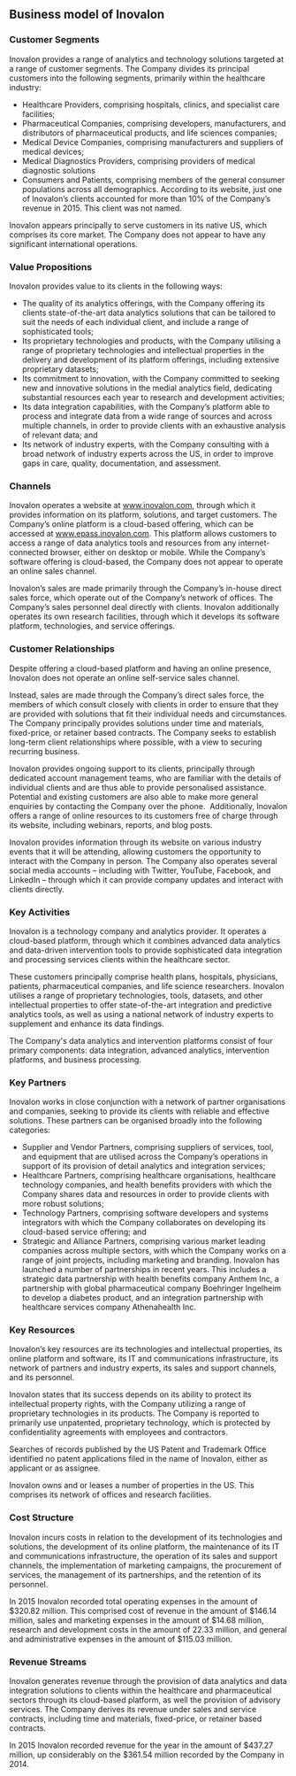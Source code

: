 Business model of Inovalon
--------------------------

 ### Customer Segments

 Inovalon provides a range of analytics and technology solutions targeted at a range of customer segments. The Company divides its principal customers into the following segments, primarily within the healthcare industry:

  * Healthcare Providers, comprising hospitals, clinics, and specialist care facilities;
 * Pharmaceutical Companies, comprising developers, manufacturers, and distributors of pharmaceutical products, and life sciences companies;
 * Medical Device Companies, comprising manufacturers and suppliers of medical devices;
 * Medical Diagnostics Providers, comprising providers of medical diagnostic solutions
 * Consumers and Patients, comprising members of the general consumer populations across all demographics.
  According to its website, just one of Inovalon’s clients accounted for more than 10% of the Company’s revenue in 2015. This client was not named.

 Inovalon appears principally to serve customers in its native US, which comprises its core market. The Company does not appear to have any significant international operations.

 ### Value Propositions

 Inovalon provides value to its clients in the following ways:

  * The quality of its analytics offerings, with the Company offering its clients state-of-the-art data analytics solutions that can be tailored to suit the needs of each individual client, and include a range of sophisticated tools;
 * Its proprietary technologies and products, with the Company utilising a range of proprietary technologies and intellectual properties in the delivery and development of its platform offerings, including extensive proprietary datasets;
 * Its commitment to innovation, with the Company committed to seeking new and innovative solutions in the medial analytics field, dedicating substantial resources each year to research and development activities;
 * Its data integration capabilities, with the Company’s platform able to process and integrate data from a wide range of sources and across multiple channels, in order to provide clients with an exhaustive analysis of relevant data; and
 * Its network of industry experts, with the Company consulting with a broad network of industry experts across the US, in order to improve gaps in care, quality, documentation, and assessment.
  ### Channels

 Inovalon operates a website at www.inovalon.com, through which it provides information on its platform, solutions, and target customers. The Company’s online platform is a cloud-based offering, which can be accessed at www.epass.inovalon.com. This platform allows customers to access a range of data analytics tools and resources from any internet-connected browser, either on desktop or mobile. While the Company’s software offering is cloud-based, the Company does not appear to operate an online sales channel.

 Inovalon’s sales are made primarily through the Company’s in-house direct sales force, which operate out of the Company’s network of offices. The Company’s sales personnel deal directly with clients. Inovalon additionally operates its own research facilities, through which it develops its software platform, technologies, and service offerings.

 ### Customer Relationships

 Despite offering a cloud-based platform and having an online presence, Inovalon does not operate an online self-service sales channel.

 Instead, sales are made through the Company’s direct sales force, the members of which consult closely with clients in order to ensure that they are provided with solutions that fit their individual needs and circumstances. The Company principally provides solutions under time and materials, fixed-price, or retainer based contracts. The Company seeks to establish long-term client relationships where possible, with a view to securing recurring business.

 Inovalon provides ongoing support to its clients, principally through dedicated account management teams, who are familiar with the details of individual clients and are thus able to provide personalised assistance. Potential and existing customers are also able to make more general enquiries by contacting the Company over the phone.  Additionally, Inovalon offers a range of online resources to its customers free of charge through its website, including webinars, reports, and blog posts.

 Inovalon provides information through its website on various industry events that it will be attending, allowing customers the opportunity to interact with the Company in person. The Company also operates several social media accounts – including with Twitter, YouTube, Facebook, and LinkedIn – through which it can provide company updates and interact with clients directly.

 ### Key Activities

 Inovalon is a technology company and analytics provider. It operates a cloud-based platform, through which it combines advanced data analytics and data-driven intervention tools to provide sophisticated data integration and processing services clients within the healthcare sector.

 These customers principally comprise health plans, hospitals, physicians, patients, pharmaceutical companies, and life science researchers. Inovalon utilises a range of proprietary technologies, tools, datasets, and other intellectual properties to offer state-of-the-art integration and predictive analytics tools, as well as using a national network of industry experts to supplement and enhance its data findings.

 The Company's data analytics and intervention platforms consist of four primary components: data integration, advanced analytics, intervention platforms, and business processing.

 ### Key Partners

 Inovalon works in close conjunction with a network of partner organisations and companies, seeking to provide its clients with reliable and effective solutions. These partners can be organised broadly into the following categories:

  * Supplier and Vendor Partners, comprising suppliers of services, tool, and equipment that are utilised across the Company’s operations in support of its provision of detail analytics and integration services;
 * Healthcare Partners, comprising healthcare organisations, healthcare technology companies, and health benefits providers with which the Company shares data and resources in order to provide clients with more robust solutions;
 * Technology Partners, comprising software developers and systems integrators with which the Company collaborates on developing its cloud-based service offering; and
 * Strategic and Alliance Partners, comprising various market leading companies across multiple sectors, with which the Company works on a range of joint projects, including marketing and branding.
  Inovalon has launched a number of partnerships in recent years. This includes a strategic data partnership with health benefits company Anthem Inc, a partnership with global pharmaceutical company Boehringer Ingelheim to develop a diabetes product, and an integration partnership with healthcare services company Athenahealth Inc.

 ### Key Resources

 Inovalon’s key resources are its technologies and intellectual properties, its online platform and software, its IT and communications infrastructure, its network of partners and industry experts, its sales and support channels, and its personnel.

 Inovalon states that its success depends on its ability to protect its intellectual property rights, with the Company utilizing a range of proprietary technologies in its products. The Company is reported to primarily use unpatented, proprietary technology, which is protected by confidentiality agreements with employees and contractors.

 Searches of records published by the US Patent and Trademark Office identified no patent applications filed in the name of Inovalon, either as applicant or as assignee.

 Inovalon owns and or leases a number of properties in the US. This comprises its network of offices and research facilities.

 ### Cost Structure

 Inovalon incurs costs in relation to the development of its technologies and solutions, the development of its online platform, the maintenance of its IT and communications infrastructure, the operation of its sales and support channels, the implementation of marketing campaigns, the procurement of services, the management of its partnerships, and the retention of its personnel.

 In 2015 Inovalon recorded total operating expenses in the amount of $320.82 million. This comprised cost of revenue in the amount of $146.14 million, sales and marketing expenses in the amount of $14.68 million, research and development costs in the amount of 22.33 million, and general and administrative expenses in the amount of $115.03 million.

 ### Revenue Streams

 Inovalon generates revenue through the provision of data analytics and data integration solutions to clients within the healthcare and pharmaceutical sectors through its cloud-based platform, as well the provision of advisory services. The Company derives its revenue under sales and service contracts, including time and materials, fixed-price, or retainer based contracts.

 In 2015 Inovalon recorded revenue for the year in the amount of $437.27 million, up considerably on the $361.54 million recorded by the Company in 2014.